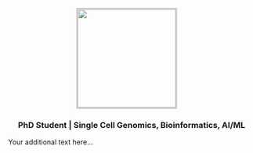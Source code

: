 <p align="center">
  <img src="https://github.com/user-attachments/assets/ab0d3d2b-71d6-4b52-8b6e-e1912d6088e7" width="200" height="200" style="border: 3px solid #ccc; object-fit: cover; margin-right: 20px;">
</p>

<h3 align="center">PhD Student | Single Cell Genomics, Bioinformatics, AI/ML</h3>

Your additional text here...
